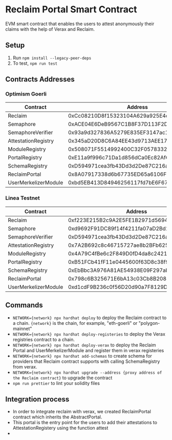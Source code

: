 # Reclaim Portal Smart Contract

EVM smart contract that enables the users to attest anonymously their claims with the help of Verax and Reclaim.

## Setup

1. Run `npm install --legacy-peer-deps`
2. To test, `npm run test`

## Contracts Addresses

### Optimism Goerli

| Contract              | Address                                    |
|-----------------------|--------------------------------------------|
| Reclaim               | 0xCc08210D8f15323104A629a925E4cc59D0fa2Fe1 |
| Semaphore             | 0xACE04E6DeB9567C1B8F37D113F2Da9E690Fc128d |
| SemaphoreVerifier     | 0x93a9d327836A5279E835EF3147ac1fb54FBd726B |
| AttestationRegistry   | 0x345aD20D8C6A84EE43d9713AEE17e0F1A0183571 |
| ModuleRegistry        | 0x508071F5514992400C32F05783322E338ac79BA6 |
| PortalRegistry        | 0xE11a9f996c71Da1d856dCa0Ec82Af60c2786c2cf |
| SchemaRegistry        | 0xD594971cea3fb43Dd3d2De87C216ac2aCE320fc2 |
| ReclaimPortal         | 0x8A07917338d6b67735ED65a6106FF8C0ba488aBA |
| UserMerkelizerModule  | 0xbd5EB413D84946256117fd7bE6F67e0EBb28146f |

### Linea Testnet

| Contract              | Address                                    |
|-----------------------|--------------------------------------------|
| Reclaim               | 0xf223E215B2c9A2E5FE1B2971d5694684b2E734C1 |
| Semaphore             | 0xd9692F91DC89f14f4211fa07aD2Bd1E9aD99D953 |
| SemaphoreVerifier     | 0xD594971cea3fb43Dd3d2De87C216ac2aCE320fc2 |
| AttestationRegistry   | 0x7A2B692c8c46715727ae8b2BFb6259a1A1113fA0 |
| ModuleRegistry        | 0x4A79C4fBe6c2F849D0fD4da8c24214491BaF41cd |
| PortalRegistry        | 0xB51FCb41fF11e0445600f63D8c38f955DcCB0B2c |
| SchemaRegistry        | 0xEbBbc3A976A81AE54938E09F297ab7313E00D6a5 |
| ReclaimPortal         | 0x798c6B325671E6bA13c03Cb8B208d708F58B0f39 |
| UserMerkelizerModule  | 0xd1cdF9B236c0f56D20d90a7F8129D129e4cEb7DB |


## Commands

- `NETWORK={network} npx hardhat deploy` to deploy the Reclaim contract to a chain. `{network}` is the chain, for example, "eth-goerli" or "polygon-mainnet"
- `NETWORK={network} npx hardhat deploy-registeries` to deploy the Verax registries contract to a chain.
- `NETWORK={network} npx hardhat deploy-verax` to deploy the Reclaim Portal and UserMerkelizerModule and register them in verax registeries
- `NETWORK={network} npx hardhat add-schemas` to create schema for providers that Reclaim contract supports with calling SchemaRegistry from verax. 
- `NETWORK={network} npx hardhat upgrade --address {proxy address of the Reclaim contract}` to upgrade the contract
- `npm run prettier` to lint your solidity files

## Integration process

- In order to integrate reclaim with verax, we created ReclaimPortal contract which inherits the AbstractPortal.
- This portal is the entry point for the users to add their attestations to AttestationRegistery using the function attest
- 



